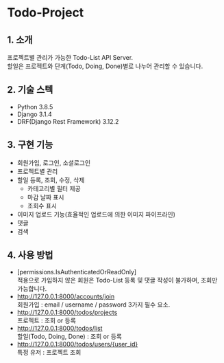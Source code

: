 # Todo-Project
## 1. 소개
프로젝트별 관리가 가능한 Todo-List API Server.  
할일은 프로젝트와 단계(Todo, Doing, Done)별로 나누어 관리할 수 있습니다.

## 2. 기술 스텍
* Python 3.8.5
* Django 3.1.4
* DRF(Django Rest Framework) 3.12.2

## 3. 구현 기능
* 회원가입, 로그인, 소셜로그인
* 프로젝트별 관리
* 할일 등록, 조회, 수정, 삭제
  * 카테고리별 필터 제공
  * 마감 날짜 표시
  * 조회수 표시
* 이미지 업로드 기능(효율적인 업로드에 의한 이미지 파이프라인)
* 댓글
* 검색

## 4. 사용 방법
* [permissions.IsAuthenticatedOrReadOnly]  
  적용으로 가입하지 않은 회원은 Todo-List 등록 및 댓글 작성이 불가하며, 조회만 가능합니다.
* http://127.0.0.1:8000/accounts/join  
  회원가입 : email / username / password 3가지 필수 요소.
* http://127.0.0.1:8000/todos/projects  
  프로젝트 : 조회 or 등록
* http://127.0.0.1:8000/todos/list  
  할일(Todo, Doing, Done) : 조회 or 등록
* http://127.0.0.1:8000/todos/users/{user_id}  
  특정 유저 : 프로젝트 조회
